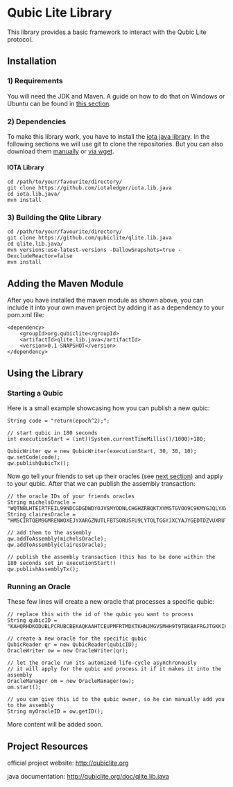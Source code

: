 # Qubic Lite Library

This library provides a basic framework to interact with the Qubic Lite protocol.



## Installation

### 1) Requirements

You will need the JDK and Maven. A guide on how to do that on Windows or Ubuntu can be found in [this section](https://github.com/mikrohash/isf-jclient#1-get-the-requirements-jdk--maven).

### 2) Dependencies

To make this library work, you have to install the [iota java library](https://github.com/iotaledger/iota.lib.java). In the following sections we will use git to clone the repositories. But you can also download them [manually](https://github.com/mikrohash/isf-jclient#method-c-manual-download) or [via wget](https://github.com/mikrohash/isf-jclient#method-a-download-via-wget).

#### IOTA Library

    cd /path/to/your/favourite/directory/
    git clone https://github.com/iotaledger/iota.lib.java
    cd iota.lib.java/
    mvn install
    
### 3) Building the Qlite Library

    cd /path/to/your/favourite/directory/
    git clone https://github.com/qubiclite/qlite.lib.java
    cd qlite.lib.java/  
    mvn versions:use-latest-versions -DallowSnapshots=true -DexcludeReactor=false
    mvn install
    
## Adding the Maven Module

After you have installed the maven module as shown above,
you can include it into your own maven project by adding
it as a dependency to your pom.xml file:

    <dependency>
        <groupId>org.qubiclite</groupId>
        <artifactId>qlite.lib.java</artifactId>
        <version>0.1-SNAPSHOT</version>
    </dependency>
    
## Using the Library

### Starting a Qubic

Here is a small example showcasing how you can publish a new qubic:

    String code = "return(epoch^2);";
    
    // start qubic in 180 seconds
    int executionStart = (int)(System.currentTimeMillis()/1000)+180;

    QubicWriter qw = new QubicWriter(executionStart, 30, 30, 10);
    qw.setCode(code);
    qw.publishQubicTx();
    
Now go tell your friends to set up their oracles (see [next section](#running-an-oracle))
and apply to your qubic. After that we can publish the assembly transaction:

    // the oracle IDs of your friends oracles
    String michelsOracle = "WQTNBLHTEIRTFEIL99NDCGDGDWDYOJVSMYODNLCHGHZRBQKTXVMSTGVOO9C9KMYGJQLYXWPCTLVIHC999";
    String clairesOracle = "HMSCIRTQEM9GMRENWOXEJYXARGZNUTLFBTSORUSFU9LYTOLTGGYJXCYAJYGEDTDZVUXRUTPMPSWDWO999";
    
    // add them to the assembly
    qw.addToAssembly(michelsOracle);
    qw.addToAssembly(clairesOracle);
    
    // publish the assembly transaction (this has to be done within the 180 seconds set in executionStart!)
    qw.publishAssemblyTx();

### Running an Oracle

These few lines will create a new oracle that processes a specific qubic:

    // replace this with the id of the qubic you want to process
    String qubicID = "KAHQRHDKODUBLPCRUBCBEKAQKAAHTCEUPMFRTMDXTKHNJMGVSMHH9T9TBKBAFRGJTGKKIKZM9HWMKX999";
    
    // create a new oracle for the specific qubic
    QubicReader qr = new QubicReader(qubicID);
    OracleWriter ow = new OracleWriter(qr);
    
    // let the oracle run its automized life-cycle asynchronously
    // it will apply for the qubic and process it if it makes it into the assembly
    OracleManager om = new OracleManager(ow);
    om.start();
    
    // you can give this id to the qubic owner, so he can manually add you to the assembly
    String myOracleID = ow.getID();
    
More content will be added soon.

## Project Resources

official project website: http://qubiclite.org

java documentation: http://qubiclite.org/doc/qlite.lib.java